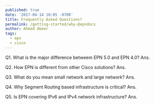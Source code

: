 ```yaml
---
published: true
date: '2017-04-14 10:05 -0700'
title: Frequently Asked Questions?
permalink: /getting-started/why-@epndocs
author: Ahmed Abeer
tags:
  - epn
  - cisco
---
```

Q1. What is the major difference betweem EPN 5.0 and EPN 4.0?
Ans.

Q2. How EPN is different from other Cisco solutions?
Ans.

Q3. What do you mean small network and large network?
Ans.

Q4. Why Segment Routing based infrastructure is critical?
Ans.

Q5. Is EPN covering IPv6 and IPv4 network infrastructure?
Ans. 

